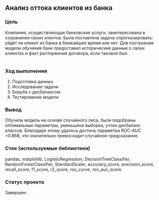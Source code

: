 ## Анализ оттока клиентов из банка

### Цель
Компания, осуществляющая банковские услуги, заинтересована в сохранении своих клинтов. Была поставлена задача спрогнозировать: уйдёт ли клиент из банка в ближайшее время или нет. Для построения модели обучения банк предоставил исторические данные о своих клиентах и факт расторжения договора, если таковой был.<br>
<br>

### Ход выполнения

1. Подготовка данных
2. Исследование задачи
3. Борьба с дисбалансом
4. Тестирование модели

### Вывод
Обучили модель на основе случайного леса, были подобраны оптимальные параметры, уменьшена выборка, учтен дисбаланс классов. Благодаря этому удалось достичь параметра  ROC-AUC =0.868, что значительно превосходит случайное предсказание.

### Стек (используемые библиотеки)
pandas, matplotlib, LogisticRegression, DecisionTreeClassifier, RandomForestClassifier, StandardScaler, accuracy_score, precision_score, recall_score, f1_score, r2_score, roc_curve, roc_auc_score.

### Статус проекта
Завершен.

